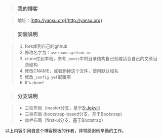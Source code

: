> ### 我的博客

> 地址：[http://yansu.org](http://yansu.org)

> ### 安装说明

> 1. fork库到自己的github
> 2. 修改名字为：`username.github.io`
> 3. clone库到本地，参考`_posts`中的目录结构自己创建适合自己的文章目录结构
> 4. 修改CNAME，或者删掉这个文件，使用默认域名
> 5. 修改`_config.yml`配置项
> 6. It's done!

> ### 分支说明

> - 三栏布局（master分支，基于[3-Jekyll](https://github.com/P233/3-Jekyll)）
> - 三栏布局 (bootstrap-based分支，基于Bootstrap)
> - 单栏布局（first-ui分支，基于Bootstrap）


以上内容引用自这个博客模板的作者，非常感谢他辛勤的工作。
